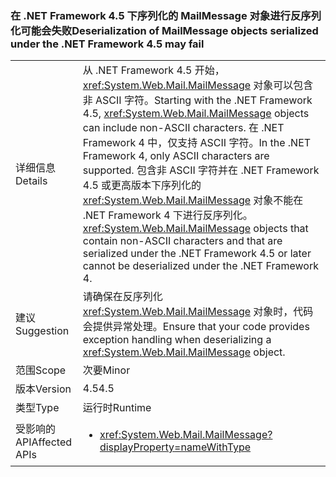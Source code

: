 ### <a name="deserialization-of-mailmessage-objects-serialized-under-the-net-framework-45-may-fail"></a><span data-ttu-id="6cd03-101">在 .NET Framework 4.5 下序列化的 MailMessage 对象进行反序列化可能会失败</span><span class="sxs-lookup"><span data-stu-id="6cd03-101">Deserialization of MailMessage objects serialized under the .NET Framework 4.5 may fail</span></span>

|   |   |
|---|---|
|<span data-ttu-id="6cd03-102">详细信息</span><span class="sxs-lookup"><span data-stu-id="6cd03-102">Details</span></span>|<span data-ttu-id="6cd03-103">从 .NET Framework 4.5 开始，<xref:System.Web.Mail.MailMessage> 对象可以包含非 ASCII 字符。</span><span class="sxs-lookup"><span data-stu-id="6cd03-103">Starting with the .NET Framework 4.5, <xref:System.Web.Mail.MailMessage> objects can include non-ASCII characters.</span></span> <span data-ttu-id="6cd03-104">在 .NET Framework 4 中，仅支持 ASCII 字符。</span><span class="sxs-lookup"><span data-stu-id="6cd03-104">In the .NET Framework 4, only ASCII characters are supported.</span></span> <span data-ttu-id="6cd03-105">包含非 ASCII 字符并在 .NET Framework 4.5 或更高版本下序列化的 <xref:System.Web.Mail.MailMessage> 对象不能在 .NET Framework 4 下进行反序列化。</span><span class="sxs-lookup"><span data-stu-id="6cd03-105"><xref:System.Web.Mail.MailMessage> objects that contain non-ASCII characters and that are serialized under the .NET Framework 4.5 or later cannot be deserialized under the .NET Framework 4.</span></span>|
|<span data-ttu-id="6cd03-106">建议</span><span class="sxs-lookup"><span data-stu-id="6cd03-106">Suggestion</span></span>|<span data-ttu-id="6cd03-107">请确保在反序列化 <xref:System.Web.Mail.MailMessage> 对象时，代码会提供异常处理。</span><span class="sxs-lookup"><span data-stu-id="6cd03-107">Ensure that your code provides exception handling when deserializing a <xref:System.Web.Mail.MailMessage> object.</span></span>|
|<span data-ttu-id="6cd03-108">范围</span><span class="sxs-lookup"><span data-stu-id="6cd03-108">Scope</span></span>|<span data-ttu-id="6cd03-109">次要</span><span class="sxs-lookup"><span data-stu-id="6cd03-109">Minor</span></span>|
|<span data-ttu-id="6cd03-110">版本</span><span class="sxs-lookup"><span data-stu-id="6cd03-110">Version</span></span>|<span data-ttu-id="6cd03-111">4.5</span><span class="sxs-lookup"><span data-stu-id="6cd03-111">4.5</span></span>|
|<span data-ttu-id="6cd03-112">类型</span><span class="sxs-lookup"><span data-stu-id="6cd03-112">Type</span></span>|<span data-ttu-id="6cd03-113">运行时</span><span class="sxs-lookup"><span data-stu-id="6cd03-113">Runtime</span></span>|
|<span data-ttu-id="6cd03-114">受影响的 API</span><span class="sxs-lookup"><span data-stu-id="6cd03-114">Affected APIs</span></span>|<ul><li><xref:System.Web.Mail.MailMessage?displayProperty=nameWithType></li></ul>|

